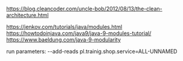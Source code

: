 https://blog.cleancoder.com/uncle-bob/2012/08/13/the-clean-architecture.html

https://jenkov.com/tutorials/java/modules.html
https://howtodoinjava.com/java9/java-9-modules-tutorial/
https://www.baeldung.com/java-9-modularity

run parameters: --add-reads pl.trainig.shop.service=ALL-UNNAMED
